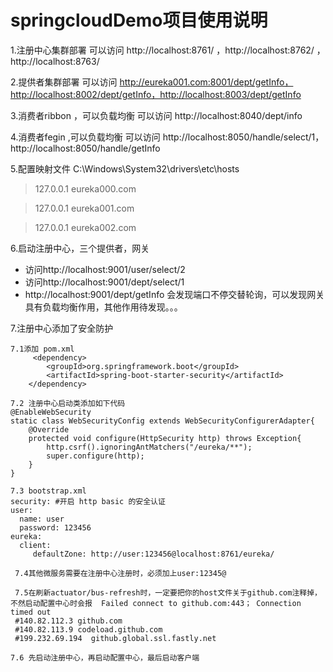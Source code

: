 # springcloudDemo项目使用说明

1.注册中心集群部署 可以访问 http://localhost:8761/  ，http://localhost:8762/  ，http://localhost:8763/  

2.提供者集群部署  可以访问 http://eureka001.com:8001/dept/getInfo，http://localhost:8002/dept/getInfo，http://localhost:8003/dept/getInfo

3.消费者ribbon ，可以负载均衡 可以访问 http://localhost:8040/dept/info

4.消费者fegin ,可以负载均衡 可以访问  http://localhost:8050/handle/select/1，http://localhost:8050/handle/getInfo

5.配置映射文件  C:\Windows\System32\drivers\etc\hosts
>127.0.0.1	eureka000.com

>127.0.0.1	eureka001.com

>127.0.0.1	eureka002.com
>

6.启动注册中心，三个提供者，网关
* 访问http://localhost:9001/user/select/2 
* 访问http://localhost:9001/dept/select/1 
* http://localhost:9001/dept/getInfo  会发现端口不停交替轮询，可以发现网关具有负载均衡作用，其他作用待发现。。。

7.注册中心添加了安全防护

    7.1添加 pom.xml
         <dependency>
            <groupId>org.springframework.boot</groupId>
            <artifactId>spring-boot-starter-security</artifactId>
        </dependency>
        
    7.2 注册中心启动类添加如下代码
    @EnableWebSecurity
    static class WebSecurityConfig extends WebSecurityConfigurerAdapter{
        @Override
        protected void configure(HttpSecurity http) throws Exception{
            http.csrf().ignoringAntMatchers("/eureka/**");
            super.configure(http);
        }
    }
    
    7.3 bootstrap.xml
    security: #开启 http basic 的安全认证
    user:
      name: user
      password: 123456
    eureka:
      client:
         defaultZone: http://user:123456@localhost:8761/eureka/
         
     7.4其他微服务需要在注册中心注册时，必须加上user:12345@
     
     7.5在刷新actuator/bus-refresh时，一定要把你的host文件关于github.com注释掉，不然启动配置中心时会报  Failed connect to github.com:443； Connection timed out 
     #140.82.112.3 github.com
     #140.82.113.9 codeload.github.com
     #199.232.69.194  github.global.ssl.fastly.net
     
    7.6 先启动注册中心，再启动配置中心，最后启动客户端  
